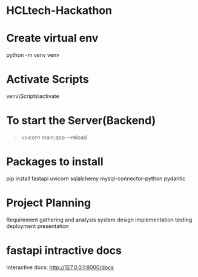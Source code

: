 # HCLtech-Hackathon

# Create virtual env
python -m venv venv

# Activate Scripts
venv\Scripts\activate

# To start the Server(Backend)
> uvicorn main:app --reload

# Packages to install
pip install fastapi uvicorn sqlalchemy mysql-connector-python pydantic


# Project Planning
Requirement gathering and analysis
system design
implementation
testing
deployment
presentation


# fastapi intractive docs
Interactive docs: http://127.0.0.1:8000/docs
